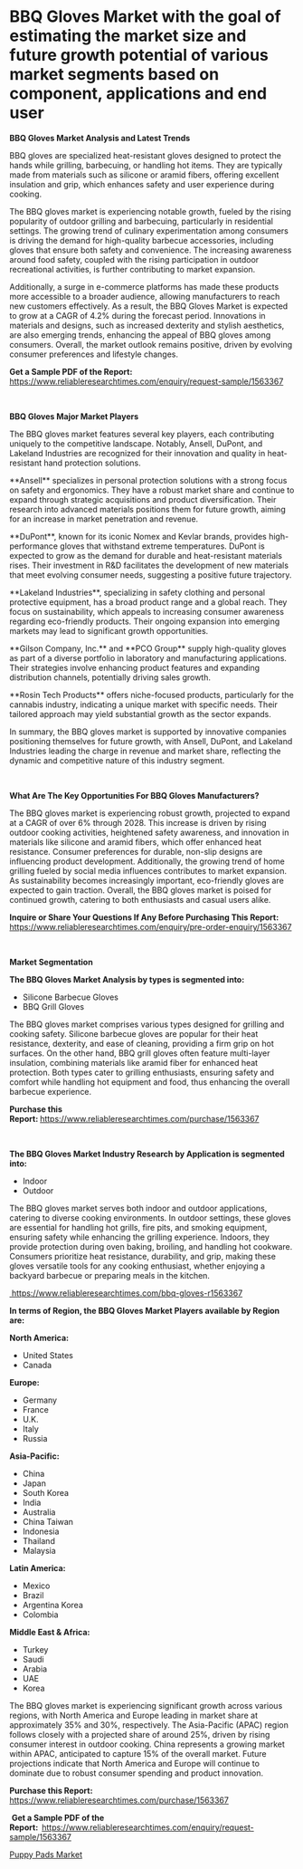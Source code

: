 <p><h1>BBQ Gloves Market with the goal of estimating the market size and future growth potential of various market segments based on component, applications and end user</h1></p><p><strong>BBQ Gloves Market Analysis and Latest Trends</strong></p>
<p><p>BBQ gloves are specialized heat-resistant gloves designed to protect the hands while grilling, barbecuing, or handling hot items. They are typically made from materials such as silicone or aramid fibers, offering excellent insulation and grip, which enhances safety and user experience during cooking.</p><p>The BBQ gloves market is experiencing notable growth, fueled by the rising popularity of outdoor grilling and barbecuing, particularly in residential settings. The growing trend of culinary experimentation among consumers is driving the demand for high-quality barbecue accessories, including gloves that ensure both safety and convenience. The increasing awareness around food safety, coupled with the rising participation in outdoor recreational activities, is further contributing to market expansion.</p><p>Additionally, a surge in e-commerce platforms has made these products more accessible to a broader audience, allowing manufacturers to reach new customers effectively. As a result, the BBQ Gloves Market is expected to grow at a CAGR of 4.2% during the forecast period. Innovations in materials and designs, such as increased dexterity and stylish aesthetics, are also emerging trends, enhancing the appeal of BBQ gloves among consumers. Overall, the market outlook remains positive, driven by evolving consumer preferences and lifestyle changes.</p></p>
<p><strong>Get a Sample PDF of the Report:&nbsp;</strong> <a href="https://www.reliableresearchtimes.com/enquiry/request-sample/1563367?utm_campaign=2204&utm_medium=2&utm_source=Github&utm_content=ia&utm_term=08022025&utm_id=bbq-gloves">https://www.reliableresearchtimes.com/enquiry/request-sample/1563367</a></p>
<p>&nbsp;</p>
<p><strong>BBQ Gloves Major Market Players</strong></p>
<p><p>The BBQ gloves market features several key players, each contributing uniquely to the competitive landscape. Notably, Ansell, DuPont, and Lakeland Industries are recognized for their innovation and quality in heat-resistant hand protection solutions. </p><p>**Ansell** specializes in personal protection solutions with a strong focus on safety and ergonomics. They have a robust market share and continue to expand through strategic acquisitions and product diversification. Their research into advanced materials positions them for future growth, aiming for an increase in market penetration and revenue.</p><p>**DuPont**, known for its iconic Nomex and Kevlar brands, provides high-performance gloves that withstand extreme temperatures. DuPont is expected to grow as the demand for durable and heat-resistant materials rises. Their investment in R&D facilitates the development of new materials that meet evolving consumer needs, suggesting a positive future trajectory.</p><p>**Lakeland Industries**, specializing in safety clothing and personal protective equipment, has a broad product range and a global reach. They focus on sustainability, which appeals to increasing consumer awareness regarding eco-friendly products. Their ongoing expansion into emerging markets may lead to significant growth opportunities.</p><p>**Gilson Company, Inc.** and **PCO Group** supply high-quality gloves as part of a diverse portfolio in laboratory and manufacturing applications. Their strategies involve enhancing product features and expanding distribution channels, potentially driving sales growth.</p><p>**Rosin Tech Products** offers niche-focused products, particularly for the cannabis industry, indicating a unique market with specific needs. Their tailored approach may yield substantial growth as the sector expands.</p><p>In summary, the BBQ gloves market is supported by innovative companies positioning themselves for future growth, with Ansell, DuPont, and Lakeland Industries leading the charge in revenue and market share, reflecting the dynamic and competitive nature of this industry segment.</p></p>
<p>&nbsp;</p>
<p><strong>What Are The Key Opportunities For BBQ Gloves Manufacturers?</strong></p>
<p><p>The BBQ gloves market is experiencing robust growth, projected to expand at a CAGR of over 6% through 2028. This increase is driven by rising outdoor cooking activities, heightened safety awareness, and innovation in materials like silicone and aramid fibers, which offer enhanced heat resistance. Consumer preferences for durable, non-slip designs are influencing product development. Additionally, the growing trend of home grilling fueled by social media influences contributes to market expansion. As sustainability becomes increasingly important, eco-friendly gloves are expected to gain traction. Overall, the BBQ gloves market is poised for continued growth, catering to both enthusiasts and casual users alike.</p></p>
<p><strong>Inquire or Share Your Questions If Any Before Purchasing This Report:</strong> <a href="https://www.reliableresearchtimes.com/enquiry/pre-order-enquiry/1563367?utm_campaign=2204&utm_medium=2&utm_source=Github&utm_content=ia&utm_term=08022025&utm_id=bbq-gloves">https://www.reliableresearchtimes.com/enquiry/pre-order-enquiry/1563367</a></p>
<p>&nbsp;</p>
<p><strong>Market Segmentation</strong></p>
<p><strong>The BBQ Gloves Market Analysis by types is segmented into:</strong></p>
<p><ul><li>Silicone Barbecue Gloves</li><li>BBQ Grill Gloves</li></ul></p>
<p><p>The BBQ gloves market comprises various types designed for grilling and cooking safety. Silicone barbecue gloves are popular for their heat resistance, dexterity, and ease of cleaning, providing a firm grip on hot surfaces. On the other hand, BBQ grill gloves often feature multi-layer insulation, combining materials like aramid fiber for enhanced heat protection. Both types cater to grilling enthusiasts, ensuring safety and comfort while handling hot equipment and food, thus enhancing the overall barbecue experience.</p></p>
<p><strong>Purchase this Report:&nbsp;</strong><a href="https://www.reliableresearchtimes.com/purchase/1563367?utm_campaign=2204&utm_medium=2&utm_source=Github&utm_content=ia&utm_term=08022025&utm_id=bbq-gloves">https://www.reliableresearchtimes.com/purchase/1563367</a></p>
<p>&nbsp;</p>
<p><strong>The BBQ Gloves Market Industry Research by Application is segmented into:</strong></p>
<p><ul><li>Indoor</li><li>Outdoor</li></ul></p>
<p><p>The BBQ gloves market serves both indoor and outdoor applications, catering to diverse cooking environments. In outdoor settings, these gloves are essential for handling hot grills, fire pits, and smoking equipment, ensuring safety while enhancing the grilling experience. Indoors, they provide protection during oven baking, broiling, and handling hot cookware. Consumers prioritize heat resistance, durability, and grip, making these gloves versatile tools for any cooking enthusiast, whether enjoying a backyard barbecue or preparing meals in the kitchen.</p></p>
<p><a href="https://www.reliableresearchtimes.com/bbq-gloves-r1563367?utm_campaign=2204&utm_medium=2&utm_source=Github&utm_content=ia&utm_term=08022025&utm_id=bbq-gloves">&nbsp;https://www.reliableresearchtimes.com/bbq-gloves-r1563367</a></p>
<p><strong>In terms of Region, the BBQ Gloves Market Players available by Region are:</strong></p>
<p>
    <p> <strong> North America: </strong>
        <ul>
            <li>United States</li>
            <li>Canada</li>
        </ul>
        </p> 
    <p> <strong> Europe: </strong>
        <ul>
            <li>Germany</li>
            <li>France</li>
            <li>U.K.</li>
            <li>Italy</li>
            <li>Russia</li>
        </ul>
        </p> 
    <p> <strong> Asia-Pacific: </strong>
        <ul>
            <li>China</li>
            <li>Japan</li>
            <li>South Korea</li>
            <li>India</li>
            <li>Australia</li>
            <li>China Taiwan</li>
            <li>Indonesia</li>
            <li>Thailand</li>
            <li>Malaysia</li>
        </ul>
        </p> 
    <p> <strong> Latin America: </strong>
        <ul>
            <li>Mexico</li>
            <li>Brazil</li>
            <li>Argentina Korea</li>
            <li>Colombia</li>
        </ul>
        </p> 
    <p> <strong> Middle East & Africa: </strong>
        <ul>
            <li>Turkey</li>
            <li>Saudi</li>
            <li>Arabia</li>
            <li>UAE</li>
            <li>Korea</li>
        </ul>
    </p>
    </p>
<p><p>The BBQ gloves market is experiencing significant growth across various regions, with North America and Europe leading in market share at approximately 35% and 30%, respectively. The Asia-Pacific (APAC) region follows closely with a projected share of around 25%, driven by rising consumer interest in outdoor cooking. China represents a growing market within APAC, anticipated to capture 15% of the overall market. Future projections indicate that North America and Europe will continue to dominate due to robust consumer spending and product innovation.</p></p>
<p><strong>Purchase this Report: </strong><a href="https://www.reliableresearchtimes.com/purchase/1563367?utm_campaign=2204&utm_medium=2&utm_source=Github&utm_content=ia&utm_term=08022025&utm_id=bbq-gloves">https://www.reliableresearchtimes.com/purchase/1563367</a></p>
<p>&nbsp;<strong>Get a Sample PDF of the Report:&nbsp;&nbsp;</strong><a href="https://www.reliableresearchtimes.com/enquiry/request-sample/1563367?utm_campaign=2204&utm_medium=2&utm_source=Github&utm_content=ia&utm_term=08022025&utm_id=bbq-gloves">https://www.reliableresearchtimes.com/enquiry/request-sample/1563367</a></p>
<p><strong></strong></p>
<p><p><a href="https://github.com/tambraunrue691969/Market-Research-Report-List-1/blob/main/puppy-pads-market.md?utm_campaign=2204&utm_medium=2&utm_source=Github&utm_content=ia&utm_term=08022025&utm_id=bbq-gloves">Puppy Pads Market</a></p></p>